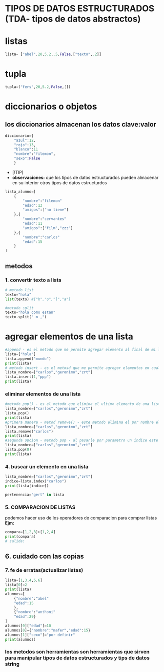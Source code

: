 # TIPOS DE DATOS ESTRUCTURADOS (TDA- tipos de datos abstractos)
# listas
```python
lista= ["abel",20,5.2,.5,False,["texto",.2]]
```
# tupla 
```python
tupla=("fers",20,5.2,False,[])
```
# diccionarios o objetos
## los diccionarios almacenan los datos clave:valor
```python
diccionario={
    "azul":12,
    "rojo":13,
    "blanco":11
    "nombre":"filemon",
    "sexo":False
    }
```
- [!TIP]
- **observaciones:** que los tipos de datos estructurados pueden almacenar en su interior otros tipos de datos estructurdos
```python
lista_alumno=[
    {
        "nombre":"filemon"
        "edad":13
        "amigos":["no tiene"]
    },{
        "nombre":"cervantes"
        "edad":11 
        "amigos":["film","zzz"]
    },{
        "nombre":"carlos"
        "edad":15 
    }
] 
```
## metodos
### 1. convertir texto a lista
```python
# metodo list
texto="hola"
list(texto) #["h","o","l","a"]

#metodo split
texto="hola como estan"
texto.split(" o ,")
```
# agregar elementos de una lista
```python
#append - es el metodo que me permite agregar elemento al final de mi lista
lista=["hola"]
lista.append("mundo")
print(lista)
# metodo insert - es el metosd que me permite agregar elementos en cualquier ubicacion  de mi lista
lista_nombre=["carlos","geronimo","zrt"]
lista.insert(1,"ppp")
print(lista)
```

### eliminar elementos de una lista 
```python
#metodo pop() - es el metodo que elimina el ultimo elemento de una lista es el contrario de una lista
lista_nombre=["carlos","geronimo","zrt"]
lista.pop()
print(lista)
#primera manera - metod remove() - este metodo elimina el por nombre el elemento que coincida dentro de mi lista
lista_nombre=["carlos","geronimo","zrt"]
lista.remove("carlos")
print(lista)
#segunda opcion - metodo pop - al pasarle por parametro un indice este lo elimina de la lista
lista_nombre=["carlos","geronimo","zrt"]
lista.pop(0)
print(lista)
```

### 4. buscar un elemento en una lista
```python
lista_nombre=["carlos","geronimo","zrt"]
indice=lista.index("carlos")
print(lista[indice])

pertenencia="gert" in lista 
```
### 5. COMPARACION DE LISTAS
podemos hacer uso de los operadores de comparacion para comprar listas 
**Ejm:**
```python
compara=[1,2,3]>[1,2,4]
print(compara)
# salida:

```
## 6. cuidado con las copias

### 7. fe de erratas(actualizar listas)
```python
lista=[1,3,4,5,6]
lista[0]=2
print(lista)
alumnos=[
    {"nombre":"abel"
    "edad":15
    },
    {"nombre":"anthoni"
    "edad":29}
]
alumnos[0]["edad"]=10
alumnos[0]={"nombre":"mafer","edad":15}
alumnos[1]["sexo"]="por definir"
print(alumnos)
```
### los metodos son herramientas son herramientas que sirven para manipular tipos de datos estructurados y tips de datos string